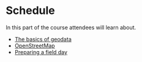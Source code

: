 # Schedule

In this part of the course attendees will learn about.

* [The basics of geodata](chapters/geodata_basics.md)
* [OpenStreetMap](chapters/openstreetmap_basics.md)
* [Preparing a field day](en/chapters/field_day.md)

